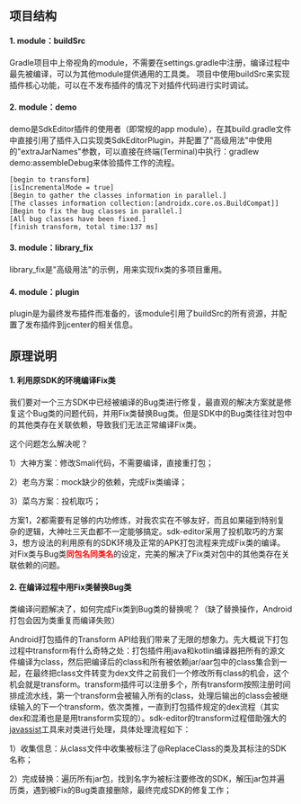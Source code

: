 ## 项目结构
#### 1. module：buildSrc
Gradle项目中上帝视角的module，不需要在settings.gradle中注册，编译过程中最先被编译，可以为其他module提供通用的工具类。
项目中使用buildSrc来实现插件核心功能，可以在不发布插件的情况下对插件代码进行实时调试。
#### 2. module：demo
demo是SdkEditor插件的使用者（即常规的app module），在其build.gradle文件中直接引用了插件入口实现类SdkEditorPlugin，并配置了"高级用法"中使用的"extraJarNames"参数，可以直接在终端(Terminal)中执行：gradlew demo:assembleDebug来体验插件工作的流程。
```block
[begin to transform]
[isIncrementalMode = true]
[Begin to gather the classes information in parallel.]
[The classes information collection:[androidx.core.os.BuildCompat]]
[Begin to fix the bug classes in parallel.]
[All bug classes have been fixed.]
[finish transform, total time:137 ms]
```
#### 3. module：library_fix
library_fix是"高级用法"的示例，用来实现fix类的多项目重用。
#### 4. module：plugin
plugin是为最终发布插件而准备的，该module引用了buildSrc的所有资源，并配置了发布插件到jcenter的相关信息。

## 原理说明
#### 1. 利用原SDK的环境编译Fix类
我们要对一个三方SDK中已经被编译的Bug类进行修复，最直观的解决方案就是修复这个Bug类的问题代码，并用Fix类替换Bug类。但是SDK中的Bug类往往对包中的其他类存在关联依赖，导致我们无法正常编译Fix类。

这个问题怎么解决呢？

1）大神方案：修改Smali代码，不需要编译，直接重打包；

2）老鸟方案：mock缺少的依赖，完成Fix类编译；

3）菜鸟方案：投机取巧；

方案1，2都需要有足够的内功修炼，对我农实在不够友好，而且如果碰到特别复杂的逻辑，大神吐三天血都不一定能够搞定。sdk-editor采用了投机取巧的方案3，想方设法的利用原有的SDK环境及正常的APK打包流程来完成Fix类的编译。
对Fix类与Bug类<font color="red">**同包名同类名**</font>的设定，完美的解决了Fix类对包中的其他类存在关联依赖的问题。

#### 2. 在编译过程中用Fix类替换Bug类
类编译问题解决了，如何完成Fix类到Bug类的替换呢？（缺了替换操作，Android打包会因为类重复而编译失败）

Android打包插件的Transform API给我们带来了无限的想象力。先大概说下打包过程中transform有什么奇特之处：打包插件用java和kotlin编译器把所有的源文件编译为class，然后把编译后的class和所有被依赖jar/aar包中的class集合到一起，在最终把class文件转变为dex文件之前我们一个修改所有class的机会，这个机会就是transform。transform插件可以注册多个，所有transform按照注册时间排成流水线，第一个transform会被输入所有的class，处理后输出的class会被继续输入的下一个transform，依次类推，一直到打包插件规定的dex流程（其实dex和混淆也是是用transform实现的）。sdk-editor的transform过程借助强大的[javassist](https://github.com/jboss-javassist/javassist)工具来对类进行处理，具体处理流程如下：

1）收集信息：从class文件中收集被标注了@ReplaceClass的类及其标注的SDK名称；

2）完成替换：遍历所有jar包，找到名字为被标注要修改的SDK，解压jar包并遍历类，遇到被Fix的Bug类直接删除，最终完成SDK的修复工作；